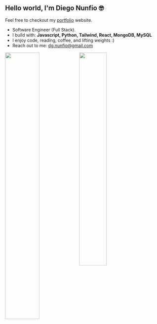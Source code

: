 <h2> Hello world, I'm Diego Nunfio 🤓 </h2>

Feel free to checkout my [portfolio](#) website.
- Software Engineer (Full Stack).
- I build with: <b> Javascript, Python, Tailwind, React, MongoDB, MySQL </b>
- I enjoy code, reading, coffee, and lifting weights :)
- Reach out to me: dg.nunfio@gmail.com
<img align="left" width="47%" src="https://github-readme-stats.vercel.app/api?username=diegonunfio&show_icons=true&theme=radical" />
<img align="left" width="42%" src="https://github-readme-stats.vercel.app/api/top-langs/?username=diegonunfio&layout=compact" />
